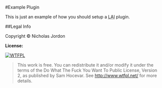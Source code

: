 #Example Plugin

This is just an example of how you should setup a <abbr title="LastAutoIndex">LAI</abbr> plugin.


##Legal Info

Copyright &copy; Nicholas Jordon

**License:**

[![WTFPL](http://www.wtfpl.net/wp-content/uploads/2012/12/wtfpl-badge-1.png)](http://www.wtfpl.net/)

> This work is free. You can redistribute it and/or modify it under the terms of the Do What The Fuck You Want To Public License, Version 2, as published by Sam Hocevar. See http://www.wtfpl.net/ for more details.